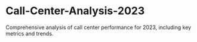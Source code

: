 # Call-Center-Analysis-2023
Comprehensive analysis of call center performance for 2023, including key metrics and trends.
